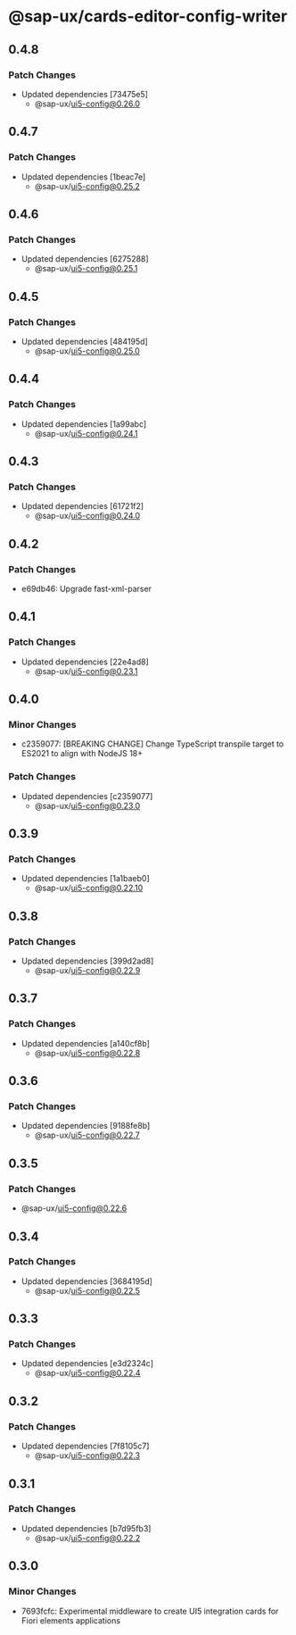 # @sap-ux/cards-editor-config-writer

## 0.4.8

### Patch Changes

-   Updated dependencies [73475e5]
    -   @sap-ux/ui5-config@0.26.0

## 0.4.7

### Patch Changes

-   Updated dependencies [1beac7e]
    -   @sap-ux/ui5-config@0.25.2

## 0.4.6

### Patch Changes

-   Updated dependencies [6275288]
    -   @sap-ux/ui5-config@0.25.1

## 0.4.5

### Patch Changes

-   Updated dependencies [484195d]
    -   @sap-ux/ui5-config@0.25.0

## 0.4.4

### Patch Changes

-   Updated dependencies [1a99abc]
    -   @sap-ux/ui5-config@0.24.1

## 0.4.3

### Patch Changes

-   Updated dependencies [61721f2]
    -   @sap-ux/ui5-config@0.24.0

## 0.4.2

### Patch Changes

-   e69db46: Upgrade fast-xml-parser

## 0.4.1

### Patch Changes

-   Updated dependencies [22e4ad8]
    -   @sap-ux/ui5-config@0.23.1

## 0.4.0

### Minor Changes

-   c2359077: [BREAKING CHANGE] Change TypeScript transpile target to ES2021 to align with NodeJS 18+

### Patch Changes

-   Updated dependencies [c2359077]
    -   @sap-ux/ui5-config@0.23.0

## 0.3.9

### Patch Changes

-   Updated dependencies [1a1baeb0]
    -   @sap-ux/ui5-config@0.22.10

## 0.3.8

### Patch Changes

-   Updated dependencies [399d2ad8]
    -   @sap-ux/ui5-config@0.22.9

## 0.3.7

### Patch Changes

-   Updated dependencies [a140cf8b]
    -   @sap-ux/ui5-config@0.22.8

## 0.3.6

### Patch Changes

-   Updated dependencies [9188fe8b]
    -   @sap-ux/ui5-config@0.22.7

## 0.3.5

### Patch Changes

-   @sap-ux/ui5-config@0.22.6

## 0.3.4

### Patch Changes

-   Updated dependencies [3684195d]
    -   @sap-ux/ui5-config@0.22.5

## 0.3.3

### Patch Changes

-   Updated dependencies [e3d2324c]
    -   @sap-ux/ui5-config@0.22.4

## 0.3.2

### Patch Changes

-   Updated dependencies [7f8105c7]
    -   @sap-ux/ui5-config@0.22.3

## 0.3.1

### Patch Changes

-   Updated dependencies [b7d95fb3]
    -   @sap-ux/ui5-config@0.22.2

## 0.3.0

### Minor Changes

-   7693fcfc: Experimental middleware to create UI5 integration cards for Fiori elements applications
